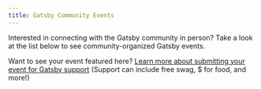 ```yaml
---
title: Gatsby Community Events
---
```


Interested in connecting with the Gatsby community in person? Take a look at the list below to see community-organized Gatsby events.

Want to see your event featured here? [Learn more about submitting your event for Gatsby support](/contributing/organize-a-gatsby-event/) (Support can include free swag, \$ for food, and more!)

<Events />
<EmailCaptureForm signupMessage="Want to keep up with the latest tips & tricks? Subscribe to our newsletter!" />
